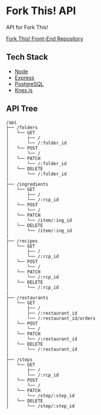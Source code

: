 # Fork This! API

API for Fork This!

[Fork This! Front-End Repository](https://github.com/charlotteshih/forkthis-client)

## Tech Stack

- [Node](https://github.com/nodejs/node)
- [Express](https://github.com/expressjs/express)
- [PostgreSQL](https://www.postgresql.org/)
- [Knex.js](https://knexjs.org/)

## API Tree

```
/api
├── /folders
│   └── GET
│       ├── /
│       └── /:folder_id
│   └── POST
│       └── /
│   └── PATCH
│       └── /:folder_id
│   └── DELETE
│       └── /:folder_id
|
├── /ingredients
│   └── GET
│       ├── /
│       └── /:rcp_id
│   └── POST
│       └── /
│   └── PATCH
│       └── /item/:ing_id
│   └── DELETE
│       └── /item/:ing_id
|
├── /recipes
│   └── GET
│       ├── /
│       └── /:rcp_id
│   └── POST
│       └── /
│   └── PATCH
│       └── /:rcp_id
│   └── DELETE
│       └── /:rcp_id
|
├── /restaurants
│   └── GET
│       ├── /
│       ├── /:restaurant_id
│       └── /:restaurant_id/orders
│   └── POST
│       └── /
│   └── PATCH
│       └── /:restaurant_id
│   └── DELETE
│       └── /:restaurant_id
|
├── /steps
│   └── GET
│       ├── /
│       └── /:rcp_id
│   └── POST
│       └── /
│   └── PATCH
│       └── /step/:step_id
│   └── DELETE
│       └── /step/:step_id
```
